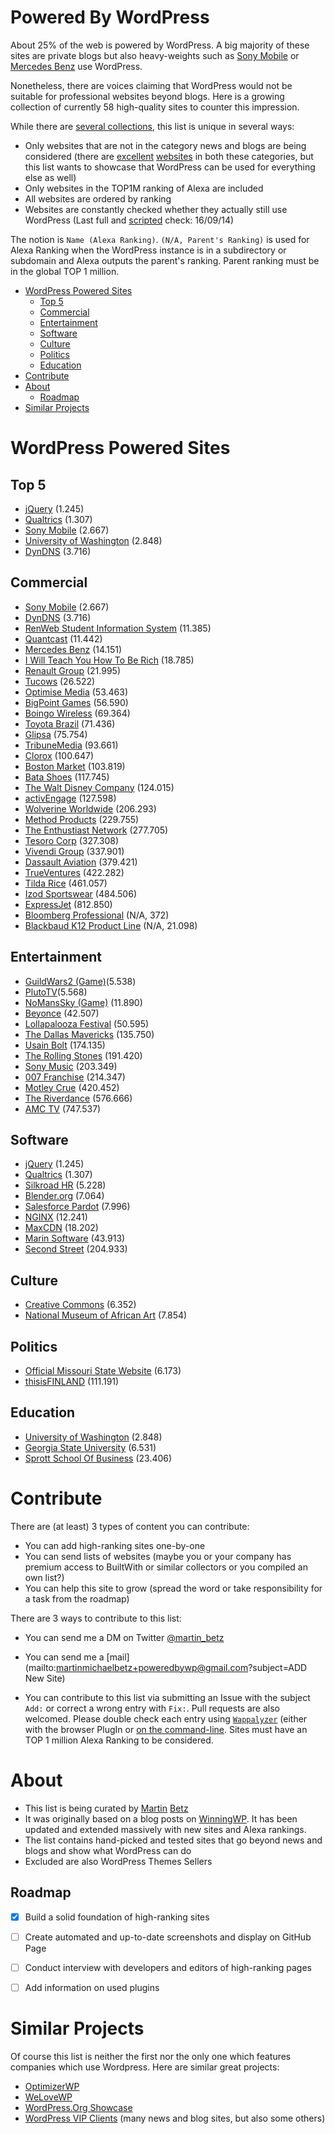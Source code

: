# Powered By WordPress

About 25% of the web is powered by WordPress. A big majority of these sites are private blogs but also heavy-weights such as [Sony Mobile](http://www.sonymobile.com) or [Mercedes Benz](https://www.mercedes-benz.com) use WordPress. 

Nonetheless, there are voices claiming that WordPress would not be suitable for professional websites beyond blogs. 
Here is a growing collection of currently 58 high-quality sites to counter this impression.

While there are [several collections](#similar-projects), this list is unique in several ways:

- Only websites that are not in the category news and blogs are being considered (there are [excellent](https://techcrunch.com/) [websites](http://fortune.com/) in both these categories, but this list wants to showcase that WordPress can be used for everything else as well)
- Only websites in the TOP1M ranking of Alexa are included
- All websites are ordered by ranking
- Websites are constantly checked whether they actually still use WordPress (Last full and [scripted](https://github.com/minthemiddle/powered-by-wordpress/blob/master/scripts/check_entries.sh) check: 16/09/14)

The notion is `Name (Alexa Ranking)`. `(N/A, Parent's Ranking)` is used for Alexa Ranking when the WordPress instance is in a subdirectory or subdomain and Alexa outputs the parent's ranking. Parent ranking must be in the global TOP 1 million.

  * [WordPress Powered Sites](#wordpress-powered-sites)
    * [Top 5](#top-5)
    * [Commercial](#commercial)
    * [Entertainment](#entertainment)
    * [Software](#software)
    * [Culture](#culture)
    * [Politics](#politics)
    * [Education](#education)
  * [Contribute](#contribute)
  * [About](#about)
    * [Roadmap](#roadmap)
  * [Similar Projects](#similar-projects)

# WordPress Powered Sites

## Top 5

- [jQuery](http://jquery.com/) (1.245)
- [Qualtrics](http://qualtrics.com) (1.307)
- [Sony Mobile](http://www.sonymobile.com) (2.667)
- [University of Washington](http://www.washington.edu/) (2.848)
- [DynDNS](http://dyn.com/) (3.716)

## Commercial

- [Sony Mobile](http://www.sonymobile.com) (2.667)
- [DynDNS](http://dyn.com/) (3.716)
- [RenWeb Student Information System](http://renweb.com/) (11.385)
- [Quantcast](https://www.quantcast.com/) (11.442)
- [Mercedes Benz](https://www.mercedes-benz.com) (14.151)
- [I Will Teach You How To Be Rich](http://www.iwillteachyoutoberich.com/) (18.785)
- [Renault Group](https://group.renault.com/en/) (21.995)
- [Tucows](http://www.tucows.com) (26.522)
- [Optimise Media](https://www.optimisemedia.com/) (53.463)
- [BigPoint Games](http://www.bigpoint.net/) (56.590)
- [Boingo Wireless](http://www.boingo.com/) (69.364)
- [Toyota Brazil](http://www.toyota.com.br/) (71.436)
- [Glipsa](http://www.glispa.com/) (75.754)
- [TribuneMedia](http://www.tribunemedia.com/) (93.661)
- [Clorox](https://www.clorox.com/) (100.647)
- [Boston Market](https://www.bostonmarket.com) (103.819)
- [Bata Shoes](http://www.bata.com) (117.745)
- [The Walt Disney Company](https://thewaltdisneycompany.com/) (124.015)
- [activEngage](http://activengage.com) (127.598)
- [Wolverine Worldwide](http://www.wolverineworldwide.com/) (206.293)
- [Method Products](http://methodhome.com/) (229.755)
- [The Enthustiast Network](http://www.enthusiastnetwork.com/) (277.705)
- [Tesoro Corp](http://tsocorp.com/) (327.308)
- [Vivendi Group](http://www.vivendi.com/en/) (337.901)
- [Dassault Aviation](http://www.dassault-aviation.com/en/) (379.421)
- [TrueVentures](https://trueventures.com) (422.282)
- [Tilda Rice](http://www.tilda.com/) (461.057)
- [Izod Sportswear](http://izod.com/) (484.506)
- [ExpressJet](http://www.expressjet.com/passengers/) (812.850)
- [Bloomberg Professional](https://www.bloomberg.com/professional/) (N/A, 372)
- [Blackbaud K12 Product Line](http://k12.blackbaud.com/) (N/A, 21.098)

## Entertainment

- [GuildWars2 (Game)](https://www.guildwars2.com)(5.538)
- [PlutoTV](http://pluto.tv/)(5.568)
- [NoMansSky (Game)](http://no-mans-sky.com) (11.890)
- [Beyonce](http://www.beyonce.com/) (42.507)
- [Lollapalooza Festival](http://www.lollapalooza.com/) (50.595)
- [The Dallas Mavericks](http://www.mavs.com/) (135.750)
- [Usain Bolt](http://usainbolt.com/) (174.135)
- [The Rolling Stones](http://www.rollingstones.com/) (191.420)
- [Sony Music](https://www.sonymusic.com/) (203.349)
- [007 Franchise](http://www.007.com/) (214.347)
- [Motley Crue](http://www.motley.com/) (420.452)
- [The Riverdance](http://riverdance.com/) (576.666)
- [AMC TV](http://amctv.com/) (747.537)

## Software

- [jQuery](http://jquery.com/) (1.245)
- [Qualtrics](http://qualtrics.com) (1.307)
- [Silkroad HR](http://www.silkroad.com) (5.228)
- [Blender.org](https://www.blender.org/) (7.064)
- [Salesforce Pardot](http://www.pardot.com/) (7.996)
- [NGINX](https://www.nginx.com/) (12.241)
- [MaxCDN](https://www.maxcdn.com/) (18.202)
- [Marin Software](http://www.marinsoftware.com/) (43.913)
- [Second Street](http://secondstreet.com/) (204.933)

## Culture

- [Creative Commons](https://creativecommons.org/) (6.352)
- [National Museum of African Art](https://africa.si.edu/) (7.854)


## Politics

- [Official Missouri State Website](http://www.mo.gov/) (6.173)
- [thisisFINLAND](http://finland.fi/) (111.191)

## Education

- [University of Washington](http://www.washington.edu/) (2.848)
- [Georgia State University](http://www.gsu.edu/) (6.531)
- [Sprott School Of Business](http://sprott.carleton.ca/) (23.406)

# Contribute

There are (at least) 3 types of content you can contribute:

- You can add high-ranking sites one-by-one
- You can send lists of websites (maybe you or your company has premium access to BuiltWith or similar collectors or you compiled an own list?)
- You can help this site to grow (spread the word or take responsibility for a task from the roadmap)

There are 3 ways to contribute to this list:

- You can send me a DM on Twitter [@martin_betz](https://twitter.com/Martin_Betz)
- You can send me a [mail](mailto:martinmichaelbetz+poweredbywp@gmail.com?subject=ADD New Site)

- You can contribute to this list via submitting an Issue with the subject `Add:` or correct a wrong entry with `Fix:`. Pull requests are also welcomed. Please double check each entry using [`Wappalyzer`](http://www.wapalyzer.com) (either with the browser PlugIn or [on the command-line](https://www.npmjs.com/package/wappalyzer-cli). Sites must have an TOP 1 million Alexa Ranking to be considered.


# About

- This list is being curated by [Martin](https://www.martinbetz.eu) [Betz](https://twitter.com/Martin_Betz)
- It was originally based on a blog posts on [WinningWP](http://winningwp.com/examples-of-big-name-brands-and-businesses-using-wordpress/). It has been updated and extended massively with new sites and Alexa rankings.
- The list contains hand-picked and tested sites that go beyond news and blogs and show what WordPress can do
- Excluded are also WordPress Themes Sellers

## Roadmap

- [x] Build a solid foundation of high-ranking sites
- [ ] Create automated and up-to-date screenshots and display on GitHub Page
- [ ] Conduct interview with developers and editors of high-ranking pages
- [ ] Add information on used plugins


# Similar Projects

Of course this list is neither the first nor the only one which features companies which use Wordpress. Here are similar great projects:

- [OptimizerWP](https://optimizerwp.com/wordpress-examples/)
- [WeLoveWP](http://welovewp.com/)
- [WordPress.Org Showcase](https://wordpress.org/showcase/tag/business/)
- [WordPress VIP Clients](https://vip.wordpress.com/clients/) (many news and blog sites, but also some others)
